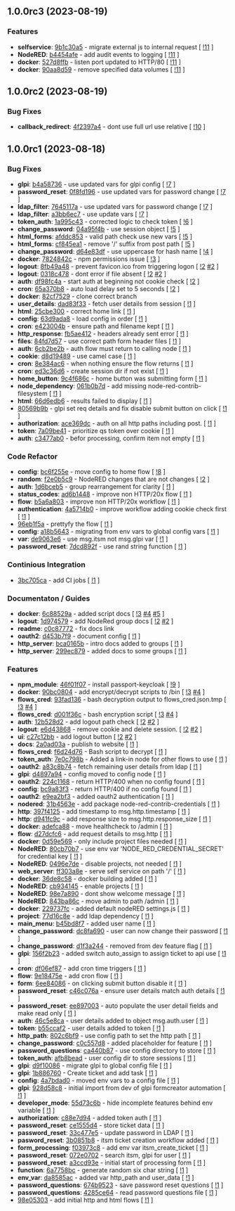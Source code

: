 ## 1.0.0rc3 (2023-08-19)

### Features

- **selfservice**: [9b1c30a5](https://gitlab.com/nofusscomputing/projects/nodered_ldap_self_service/-/commit/9b1c30a5d4249b16a05078e4d6496961c0735194) - migrate external js to internal request [ [!11](https://gitlab.com/nofusscomputing/projects/nodered_ldap_self_service/-/merge_requests/11) ]
- **NodeRED**: [b4454afe](https://gitlab.com/nofusscomputing/projects/nodered_ldap_self_service/-/commit/b4454afe82ee0e99de98375548377204745a12f2) - add audit events to logging [ [!11](https://gitlab.com/nofusscomputing/projects/nodered_ldap_self_service/-/merge_requests/11) ]
- **docker**: [527d8ffb](https://gitlab.com/nofusscomputing/projects/nodered_ldap_self_service/-/commit/527d8ffb9696e13e326de4e3dfa434b2d1069128) - listen port updated to HTTP/80 [ [!11](https://gitlab.com/nofusscomputing/projects/nodered_ldap_self_service/-/merge_requests/11) ]
- **docker**: [90aa8d59](https://gitlab.com/nofusscomputing/projects/nodered_ldap_self_service/-/commit/90aa8d59bd00794dc085a07ef37a19c954e0208b) - remove specified data volumes [ [!11](https://gitlab.com/nofusscomputing/projects/nodered_ldap_self_service/-/merge_requests/11) ]

## 1.0.0rc2 (2023-08-19)

### Bug Fixes

- **callback_redirect**: [4f2397a4](https://gitlab.com/nofusscomputing/projects/nodered_ldap_self_service/-/commit/4f2397a473e13d649c92f3ef876f218d8e22ec3e) - dont use full url use relative [ [!10](https://gitlab.com/nofusscomputing/projects/nodered_ldap_self_service/-/merge_requests/10) ]

## 1.0.0rc1 (2023-08-18)

### Bug Fixes

- **glpi**: [b4a58736](https://gitlab.com/nofusscomputing/projects/nodered_ldap_self_service/-/commit/b4a587362fea1bc5554c71fbd3cb4f337be21f0a) - use updated vars for glpi config [ [!7](https://gitlab.com/nofusscomputing/projects/nodered_ldap_self_service/-/merge_requests/7) ]
- **password_reset**: [0f8fd196](https://gitlab.com/nofusscomputing/projects/nodered_ldap_self_service/-/commit/0f8fd1961d98663412790d5b0e50028780130788) - use updated vars for password change [ [!7](https://gitlab.com/nofusscomputing/projects/nodered_ldap_self_service/-/merge_requests/7) ]
- **ldap_filter**: [7645117a](https://gitlab.com/nofusscomputing/projects/nodered_ldap_self_service/-/commit/7645117a8cf120950f96dc9282634903232762e3) - use updated vars for password change [ [!7](https://gitlab.com/nofusscomputing/projects/nodered_ldap_self_service/-/merge_requests/7) ]
- **ldap_filter**: [a3bb6ec7](https://gitlab.com/nofusscomputing/projects/nodered_ldap_self_service/-/commit/a3bb6ec76b738fc0c688b99974c83fa237bdad08) - use update vars [ [!7](https://gitlab.com/nofusscomputing/projects/nodered_ldap_self_service/-/merge_requests/7) ]
- **token_auth**: [1a995c43](https://gitlab.com/nofusscomputing/projects/nodered_ldap_self_service/-/commit/1a995c439480b6cb7da0c3e76d51dada2dbf93d4) - corrected logic to check token [ [!6](https://gitlab.com/nofusscomputing/projects/nodered_ldap_self_service/-/merge_requests/6) ]
- **change_password**: [04a95f4b](https://gitlab.com/nofusscomputing/projects/nodered_ldap_self_service/-/commit/04a95f4b1def5b52229a3574e8780d5fbc8d6f7c) - use session object [ [!5](https://gitlab.com/nofusscomputing/projects/nodered_ldap_self_service/-/merge_requests/5) ]
- **html_forms**: [afddc853](https://gitlab.com/nofusscomputing/projects/nodered_ldap_self_service/-/commit/afddc8532824f8251e67d7d83cc47572a07e8972) - valid path check use new vars [ [!5](https://gitlab.com/nofusscomputing/projects/nodered_ldap_self_service/-/merge_requests/5) ]
- **html_forms**: [cf845ea1](https://gitlab.com/nofusscomputing/projects/nodered_ldap_self_service/-/commit/cf845ea13f939f6f4a8c2d11746c7b09f1f6343a) - remove '/' suffix from post path [ [!5](https://gitlab.com/nofusscomputing/projects/nodered_ldap_self_service/-/merge_requests/5) ]
- **change_password**: [d64e83df](https://gitlab.com/nofusscomputing/projects/nodered_ldap_self_service/-/commit/d64e83df4daa7e220d29d2a47bc52d7e7d97c9ae) - use uppercase for hash name [ [!4](https://gitlab.com/nofusscomputing/projects/nodered_ldap_self_service/-/merge_requests/4) ]
- **docker**: [7824842c](https://gitlab.com/nofusscomputing/projects/nodered_ldap_self_service/-/commit/7824842cecba1bb102d04c0be33ecc1ed25360e2) - npm permissions issue [ [!3](https://gitlab.com/nofusscomputing/projects/nodered_ldap_self_service/-/merge_requests/3) ]
- **logout**: [8fb49a48](https://gitlab.com/nofusscomputing/projects/nodered_ldap_self_service/-/commit/8fb49a4834f8e3d944a3db421a369a559d695add) - prevent favicon.ico from triggering logon [ [!2](https://gitlab.com/nofusscomputing/projects/nodered_ldap_self_service/-/merge_requests/2) [#2](https://gitlab.com/nofusscomputing/projects/nodered_ldap_self_service/-/issues/2) ]
- **logout**: [0318c478](https://gitlab.com/nofusscomputing/projects/nodered_ldap_self_service/-/commit/0318c478feb8c3319c3ca35821d609bb436c4302) - dont error if file absent [ [!2](https://gitlab.com/nofusscomputing/projects/nodered_ldap_self_service/-/merge_requests/2) [#2](https://gitlab.com/nofusscomputing/projects/nodered_ldap_self_service/-/issues/2) ]
- **auth**: [df98fc4a](https://gitlab.com/nofusscomputing/projects/nodered_ldap_self_service/-/commit/df98fc4a85c96c3471d5729783bce971d5c469c0) - start auth at beginning not cookie check [ [!2](https://gitlab.com/nofusscomputing/projects/nodered_ldap_self_service/-/merge_requests/2) ]
- **cron**: [65a370b8](https://gitlab.com/nofusscomputing/projects/nodered_ldap_self_service/-/commit/65a370b8100d6579f451c097bf5633b8332b01dd) - auto load delay set to 5 seconds [ [!2](https://gitlab.com/nofusscomputing/projects/nodered_ldap_self_service/-/merge_requests/2) ]
- **docker**: [82cf7529](https://gitlab.com/nofusscomputing/projects/nodered_ldap_self_service/-/commit/82cf75291db7f2aaacee92390f06d302921163fb) - clone correct branch
- **user_details**: [dad83f33](https://gitlab.com/nofusscomputing/projects/nodered_ldap_self_service/-/commit/dad83f337385719a0e6b70003d9313767e55501a) - fetch user details from session [ [!1](https://gitlab.com/nofusscomputing/projects/nodered_ldap_self_service/-/merge_requests/1) ]
- **html**: [25cbe300](https://gitlab.com/nofusscomputing/projects/nodered_ldap_self_service/-/commit/25cbe3003311274c2d1b4af09e42ccf8f34f3fe9) - correct home link [ [!1](https://gitlab.com/nofusscomputing/projects/nodered_ldap_self_service/-/merge_requests/1) ]
- **config**: [63d9ada8](https://gitlab.com/nofusscomputing/projects/nodered_ldap_self_service/-/commit/63d9ada8c169e7e61ae96947b2cffd681c624cd7) - load config in order [ [!1](https://gitlab.com/nofusscomputing/projects/nodered_ldap_self_service/-/merge_requests/1) ]
- **cron**: [e423004b](https://gitlab.com/nofusscomputing/projects/nodered_ldap_self_service/-/commit/e423004b2d306a0c2c86b466cfaad69da8b8b056) - ensure path and filename kept [ [!1](https://gitlab.com/nofusscomputing/projects/nodered_ldap_self_service/-/merge_requests/1) ]
- **http_response**: [fb5ae412](https://gitlab.com/nofusscomputing/projects/nodered_ldap_self_service/-/commit/fb5ae41259ba0c380057484c41b9c36da652c69e) - headers already sent error [ [!1](https://gitlab.com/nofusscomputing/projects/nodered_ldap_self_service/-/merge_requests/1) ]
- **files**: [84fd7d57](https://gitlab.com/nofusscomputing/projects/nodered_ldap_self_service/-/commit/84fd7d577a75f000014e09a91da84ff38956f92c) - use correct path form header files [ [!1](https://gitlab.com/nofusscomputing/projects/nodered_ldap_self_service/-/merge_requests/1) ]
- **auth**: [6cb2be2b](https://gitlab.com/nofusscomputing/projects/nodered_ldap_self_service/-/commit/6cb2be2b2b2d4cc4a58c90de502b019c7bd59bea) - auth flow must return to calling node [ [!1](https://gitlab.com/nofusscomputing/projects/nodered_ldap_self_service/-/merge_requests/1) ]
- **cookie**: [d8d19489](https://gitlab.com/nofusscomputing/projects/nodered_ldap_self_service/-/commit/d8d194896338b6c595a61f57bbe265c45d6c379f) - use camel case [ [!1](https://gitlab.com/nofusscomputing/projects/nodered_ldap_self_service/-/merge_requests/1) ]
- **cron**: [8e384ac6](https://gitlab.com/nofusscomputing/projects/nodered_ldap_self_service/-/commit/8e384ac6201f3a4d728cf05410e7443a96c63a1a) - when nothing ensure the flow returns [ [!1](https://gitlab.com/nofusscomputing/projects/nodered_ldap_self_service/-/merge_requests/1) ]
- **cron**: [ed3c36d6](https://gitlab.com/nofusscomputing/projects/nodered_ldap_self_service/-/commit/ed3c36d6be86a1506f4344f454af1e17888913dd) - create session dir if not exist [ [!1](https://gitlab.com/nofusscomputing/projects/nodered_ldap_self_service/-/merge_requests/1) ]
- **home_button**: [9c4f686c](https://gitlab.com/nofusscomputing/projects/nodered_ldap_self_service/-/commit/9c4f686cc488af3e953f1ecb00cc552cdd5080dd) - home button was submitting form [ [!1](https://gitlab.com/nofusscomputing/projects/nodered_ldap_self_service/-/merge_requests/1) ]
- **node_dependency**: [061b0b7d](https://gitlab.com/nofusscomputing/projects/nodered_ldap_self_service/-/commit/061b0b7dc43f303259d9e89340cbab4054792f7a) - add missing node-red-contrib-filesystem [ [!1](https://gitlab.com/nofusscomputing/projects/nodered_ldap_self_service/-/merge_requests/1) ]
- **html**: [66d6edb6](https://gitlab.com/nofusscomputing/projects/nodered_ldap_self_service/-/commit/66d6edb63e44ffbf981ea9a3d45c022a63f0ef5b) - results failed to display [ [!1](https://gitlab.com/nofusscomputing/projects/nodered_ldap_self_service/-/merge_requests/1) ]
- [80569b9b](https://gitlab.com/nofusscomputing/projects/nodered_ldap_self_service/-/commit/80569b9b2885808069da918a15fc65fa4934a432) - glpi set req details and fix disable submit button on click [ [!1](https://gitlab.com/nofusscomputing/projects/nodered_ldap_self_service/-/merge_requests/1) ]
- **authorization**: [ace369dc](https://gitlab.com/nofusscomputing/projects/nodered_ldap_self_service/-/commit/ace369dc9490ef651e0f4c7cc3754faea7d737a3) - auth on all http paths including post. [ [!1](https://gitlab.com/nofusscomputing/projects/nodered_ldap_self_service/-/merge_requests/1) ]
- **token**: [7a09be41](https://gitlab.com/nofusscomputing/projects/nodered_ldap_self_service/-/commit/7a09be41a276ffd7d374c8b36fd4aef6d03c5dc4) - prioritize qs token over cookie [ [!1](https://gitlab.com/nofusscomputing/projects/nodered_ldap_self_service/-/merge_requests/1) ]
- **auth**: [c3477ab0](https://gitlab.com/nofusscomputing/projects/nodered_ldap_self_service/-/commit/c3477ab0caf45d63f283df167008a0076b6eb568) - befor processing, confirm item not empty [ [!1](https://gitlab.com/nofusscomputing/projects/nodered_ldap_self_service/-/merge_requests/1) ]

### Code Refactor

- **config**: [bc6f255e](https://gitlab.com/nofusscomputing/projects/nodered_ldap_self_service/-/commit/bc6f255e28c3aa2d95b9df8f491128e734076069) - move config to home flow [ [!8](https://gitlab.com/nofusscomputing/projects/nodered_ldap_self_service/-/merge_requests/8) ]
- **random**: [f2e0b5c9](https://gitlab.com/nofusscomputing/projects/nodered_ldap_self_service/-/commit/f2e0b5c9ba7bd88c724010f158b886b6f4cecf91) - NodeRED changes that are not changes [ [!2](https://gitlab.com/nofusscomputing/projects/nodered_ldap_self_service/-/merge_requests/2) ]
- **auth**: [1d6bceb5](https://gitlab.com/nofusscomputing/projects/nodered_ldap_self_service/-/commit/1d6bceb5ab6a459bc6647e315e4170f93c54e795) - group rearrangement for clarity [ [!1](https://gitlab.com/nofusscomputing/projects/nodered_ldap_self_service/-/merge_requests/1) ]
- **status_codes**: [ad6b1448](https://gitlab.com/nofusscomputing/projects/nodered_ldap_self_service/-/commit/ad6b1448cf82ccf5ff761d757a55ce79a4fda21d) - improve non HTTP/20x flow [ [!1](https://gitlab.com/nofusscomputing/projects/nodered_ldap_self_service/-/merge_requests/1) ]
- **flow**: [b5a6a803](https://gitlab.com/nofusscomputing/projects/nodered_ldap_self_service/-/commit/b5a6a803c3804bc27a69f46a610040a62009b875) - improve non HTTP/20x workflow [ [!1](https://gitlab.com/nofusscomputing/projects/nodered_ldap_self_service/-/merge_requests/1) ]
- **authentication**: [4a5714b0](https://gitlab.com/nofusscomputing/projects/nodered_ldap_self_service/-/commit/4a5714b09a597c8599677635f94ee79a6d61d1de) - improve workflow adding cookie check first [ [!1](https://gitlab.com/nofusscomputing/projects/nodered_ldap_self_service/-/merge_requests/1) ]
- [96eb1f5a](https://gitlab.com/nofusscomputing/projects/nodered_ldap_self_service/-/commit/96eb1f5a2ac1154689b4e116228e480bd027e6ee) - prettyfy the flow [ [!1](https://gitlab.com/nofusscomputing/projects/nodered_ldap_self_service/-/merge_requests/1) ]
- **config**: [a18b5643](https://gitlab.com/nofusscomputing/projects/nodered_ldap_self_service/-/commit/a18b564336b8a0b9f20a00e7e326763fb60f52eb) - migrating from env vars to global config vars [ [!1](https://gitlab.com/nofusscomputing/projects/nodered_ldap_self_service/-/merge_requests/1) ]
- **var**: [de9063e6](https://gitlab.com/nofusscomputing/projects/nodered_ldap_self_service/-/commit/de9063e62229b27d3869d0b471c6a92e2f34434c) - use msg.itsm not msg.glpi var [ [!1](https://gitlab.com/nofusscomputing/projects/nodered_ldap_self_service/-/merge_requests/1) ]
- **password_reset**: [7dcd892f](https://gitlab.com/nofusscomputing/projects/nodered_ldap_self_service/-/commit/7dcd892f9a86def2fa58d20eb362a937764ba62a) - use rand string function [ [!1](https://gitlab.com/nofusscomputing/projects/nodered_ldap_self_service/-/merge_requests/1) ]

### Continious Integration

- [3bc705ca](https://gitlab.com/nofusscomputing/projects/nodered_ldap_self_service/-/commit/3bc705caff469f81f805f3b890d829398376cc02) - add CI jobs [ [!1](https://gitlab.com/nofusscomputing/projects/nodered_ldap_self_service/-/merge_requests/1) ]

### Documentaton / Guides

- **docker**: [6c88529a](https://gitlab.com/nofusscomputing/projects/nodered_ldap_self_service/-/commit/6c88529a73c477ea07d2637d9b26b067d60c48df) - added script docs [ [!3](https://gitlab.com/nofusscomputing/projects/nodered_ldap_self_service/-/merge_requests/3) [#4](https://gitlab.com/nofusscomputing/projects/nodered_ldap_self_service/-/issues/4) [#5](https://gitlab.com/nofusscomputing/projects/nodered_ldap_self_service/-/issues/5) ]
- **logout**: [1d974579](https://gitlab.com/nofusscomputing/projects/nodered_ldap_self_service/-/commit/1d974579d6f2032bb72f3fe5c51462020b0e28a3) - add NodeRed group docs [ [!2](https://gitlab.com/nofusscomputing/projects/nodered_ldap_self_service/-/merge_requests/2) [#2](https://gitlab.com/nofusscomputing/projects/nodered_ldap_self_service/-/issues/2) ]
- **readme**: [c0c87772](https://gitlab.com/nofusscomputing/projects/nodered_ldap_self_service/-/commit/c0c877726948bb8f87898aea6faa5eb568bb2a4a) - fix docs link
- **oauth2**: [d453b7f9](https://gitlab.com/nofusscomputing/projects/nodered_ldap_self_service/-/commit/d453b7f95775fcf5da9d8de92e7d14f025d687a9) - document config [ [!1](https://gitlab.com/nofusscomputing/projects/nodered_ldap_self_service/-/merge_requests/1) ]
- **http_server**: [bca0165b](https://gitlab.com/nofusscomputing/projects/nodered_ldap_self_service/-/commit/bca0165b01d963ea2df6a4ca0c234f0b84841993) - intro docs added to groups [ [!1](https://gitlab.com/nofusscomputing/projects/nodered_ldap_self_service/-/merge_requests/1) ]
- **http_server**: [299ec879](https://gitlab.com/nofusscomputing/projects/nodered_ldap_self_service/-/commit/299ec8793d9f15cd5cc83997cfe3a0511e9af9de) - added docs to some groups [ [!1](https://gitlab.com/nofusscomputing/projects/nodered_ldap_self_service/-/merge_requests/1) ]

### Features

- **npm_module**: [46f01f07](https://gitlab.com/nofusscomputing/projects/nodered_ldap_self_service/-/commit/46f01f07b27adc527d710222684ccf62e4e9df0f) - install passport-keycloak [ [!9](https://gitlab.com/nofusscomputing/projects/nodered_ldap_self_service/-/merge_requests/9) ]
- **docker**: [90bc0804](https://gitlab.com/nofusscomputing/projects/nodered_ldap_self_service/-/commit/90bc0804b1e42b25e6d5ffea84875e76f9194f84) - add encrypt/decrypt scripts to /bin [ [!3](https://gitlab.com/nofusscomputing/projects/nodered_ldap_self_service/-/merge_requests/3) [#4](https://gitlab.com/nofusscomputing/projects/nodered_ldap_self_service/-/issues/4) ]
- **flows_cred**: [93fad136](https://gitlab.com/nofusscomputing/projects/nodered_ldap_self_service/-/commit/93fad1368169a64a52e0f5f1b8603193fb22199e) - bash decryption output to flows_cred.json.tmp [ [!3](https://gitlab.com/nofusscomputing/projects/nodered_ldap_self_service/-/merge_requests/3) [#4](https://gitlab.com/nofusscomputing/projects/nodered_ldap_self_service/-/issues/4) ]
- **flows_cred**: [d001f36c](https://gitlab.com/nofusscomputing/projects/nodered_ldap_self_service/-/commit/d001f36c6ba63e87add85fcc97b89d6292a7b2de) - bash encryption script [ [!3](https://gitlab.com/nofusscomputing/projects/nodered_ldap_self_service/-/merge_requests/3) [#4](https://gitlab.com/nofusscomputing/projects/nodered_ldap_self_service/-/issues/4) ]
- **auth**: [12b528d2](https://gitlab.com/nofusscomputing/projects/nodered_ldap_self_service/-/commit/12b528d2f103c583664a8f3a17cb395eae6d01a0) - add logout path check [ [!2](https://gitlab.com/nofusscomputing/projects/nodered_ldap_self_service/-/merge_requests/2) [#2](https://gitlab.com/nofusscomputing/projects/nodered_ldap_self_service/-/issues/2) ]
- **logout**: [e6d43868](https://gitlab.com/nofusscomputing/projects/nodered_ldap_self_service/-/commit/e6d4386848966d2afae0d8280fbb39af02dda9a7) - remove cookie and delete session. [ [!2](https://gitlab.com/nofusscomputing/projects/nodered_ldap_self_service/-/merge_requests/2) [#2](https://gitlab.com/nofusscomputing/projects/nodered_ldap_self_service/-/issues/2) ]
- **ui**: [c27c12bb](https://gitlab.com/nofusscomputing/projects/nodered_ldap_self_service/-/commit/c27c12bb29a4cd3f6010bca237e9cf3d42f9dac9) - add logout button [ [!2](https://gitlab.com/nofusscomputing/projects/nodered_ldap_self_service/-/merge_requests/2) [#2](https://gitlab.com/nofusscomputing/projects/nodered_ldap_self_service/-/issues/2) ]
- **docs**: [2a0ad03a](https://gitlab.com/nofusscomputing/projects/nodered_ldap_self_service/-/commit/2a0ad03acf1ef8f2dac76806ed6a487985c06720) - publish to website [ [!1](https://gitlab.com/nofusscomputing/projects/nodered_ldap_self_service/-/merge_requests/1) ]
- **flows_cred**: [f6d24d76](https://gitlab.com/nofusscomputing/projects/nodered_ldap_self_service/-/commit/f6d24d76b3c1f289ee2204e9dca6aeb650870df5) - Bash script to decrypt [ [!1](https://gitlab.com/nofusscomputing/projects/nodered_ldap_self_service/-/merge_requests/1) ]
- **token_auth**: [7e0c798b](https://gitlab.com/nofusscomputing/projects/nodered_ldap_self_service/-/commit/7e0c798bae2c9c9862398779e6cca1f6558b0eda) - Added a link-in node for other flows to use [ [!1](https://gitlab.com/nofusscomputing/projects/nodered_ldap_self_service/-/merge_requests/1) ]
- **oauth2**: [a83c8b74](https://gitlab.com/nofusscomputing/projects/nodered_ldap_self_service/-/commit/a83c8b74d63713d8fe827d5aad1ada064a3b8553) - fetch remaining user details from ldap [ [!1](https://gitlab.com/nofusscomputing/projects/nodered_ldap_self_service/-/merge_requests/1) ]
- **glpi**: [d4897a94](https://gitlab.com/nofusscomputing/projects/nodered_ldap_self_service/-/commit/d4897a946b02dae0046f646be542d705da2acfd0) - config moved to config node [ [!1](https://gitlab.com/nofusscomputing/projects/nodered_ldap_self_service/-/merge_requests/1) ]
- **oauth2**: [224c1168](https://gitlab.com/nofusscomputing/projects/nodered_ldap_self_service/-/commit/224c11684e5d0927fb7e15bbe98cdd81f85c715c) - return HTTP/400 when no config found [ [!1](https://gitlab.com/nofusscomputing/projects/nodered_ldap_self_service/-/merge_requests/1) ]
- **config**: [bc9a83f3](https://gitlab.com/nofusscomputing/projects/nodered_ldap_self_service/-/commit/bc9a83f3bcc9f0c0ccf74fb40ca402db3951f51b) - return HTTP/400 if no config found [ [!1](https://gitlab.com/nofusscomputing/projects/nodered_ldap_self_service/-/merge_requests/1) ]
- **oauth2**: [e9ea2bf3](https://gitlab.com/nofusscomputing/projects/nodered_ldap_self_service/-/commit/e9ea2bf3c9b3bb9d1109d178884a0504f3a2f0ab) - added oauth2 authentication [ [!1](https://gitlab.com/nofusscomputing/projects/nodered_ldap_self_service/-/merge_requests/1) ]
- **nodered**: [31b4563e](https://gitlab.com/nofusscomputing/projects/nodered_ldap_self_service/-/commit/31b4563e4ba592548b068a307912a618612fc667) - add package node-red-contrib-credentials [ [!1](https://gitlab.com/nofusscomputing/projects/nodered_ldap_self_service/-/merge_requests/1) ]
- **http**: [397f4125](https://gitlab.com/nofusscomputing/projects/nodered_ldap_self_service/-/commit/397f41254d9f4c191338b6cf82f7bb2f59fd3b30) - add timestamp to msg.http.timestamp [ [!1](https://gitlab.com/nofusscomputing/projects/nodered_ldap_self_service/-/merge_requests/1) ]
- **http**: [d941fc9c](https://gitlab.com/nofusscomputing/projects/nodered_ldap_self_service/-/commit/d941fc9cc33f5d96b5ee9f2c5d1a06f4afd2adb7) - add response size to msg.http.response_size [ [!1](https://gitlab.com/nofusscomputing/projects/nodered_ldap_self_service/-/merge_requests/1) ]
- **docker**: [adefca88](https://gitlab.com/nofusscomputing/projects/nodered_ldap_self_service/-/commit/adefca8832172dc832439cea227e8fb1935909c1) - move healthcheck to /admin [ [!1](https://gitlab.com/nofusscomputing/projects/nodered_ldap_self_service/-/merge_requests/1) ]
- **flow**: [d27dcfc6](https://gitlab.com/nofusscomputing/projects/nodered_ldap_self_service/-/commit/d27dcfc691537fac82ba8a200f197aaabb223545) - add request details to msg.http [ [!1](https://gitlab.com/nofusscomputing/projects/nodered_ldap_self_service/-/merge_requests/1) ]
- **docker**: [0d59e569](https://gitlab.com/nofusscomputing/projects/nodered_ldap_self_service/-/commit/0d59e5696c4c9f430bb0651c4b1e9d53c45fca77) - only include project files needed [ [!1](https://gitlab.com/nofusscomputing/projects/nodered_ldap_self_service/-/merge_requests/1) ]
- **NodeRED**: [80cb70b7](https://gitlab.com/nofusscomputing/projects/nodered_ldap_self_service/-/commit/80cb70b75a16cbbf57adddd5cf96165555343ab2) - use env var 'NODE_RED_CREDENTIAL_SECRET' for credential key [ [!1](https://gitlab.com/nofusscomputing/projects/nodered_ldap_self_service/-/merge_requests/1) ]
- **NodeRED**: [0496e7de](https://gitlab.com/nofusscomputing/projects/nodered_ldap_self_service/-/commit/0496e7de7a1ae0f5f08235a9b52e80942353155b) - disable projects, not needed [ [!1](https://gitlab.com/nofusscomputing/projects/nodered_ldap_self_service/-/merge_requests/1) ]
- **web_server**: [ff303a8e](https://gitlab.com/nofusscomputing/projects/nodered_ldap_self_service/-/commit/ff303a8e997d95c947d3d77ba357098111cc0a96) - serve self service on path '/' [ [!1](https://gitlab.com/nofusscomputing/projects/nodered_ldap_self_service/-/merge_requests/1) ]
- **docker**: [36de8c58](https://gitlab.com/nofusscomputing/projects/nodered_ldap_self_service/-/commit/36de8c58a13f5c056e4e7bb287e56f519dd37fd0) - docker building added [ [!1](https://gitlab.com/nofusscomputing/projects/nodered_ldap_self_service/-/merge_requests/1) ]
- **NodeRED**: [cb934145](https://gitlab.com/nofusscomputing/projects/nodered_ldap_self_service/-/commit/cb934145a6119600c89ac6814d7140ba562e4c59) - enable projects [ [!1](https://gitlab.com/nofusscomputing/projects/nodered_ldap_self_service/-/merge_requests/1) ]
- **NodeRED**: [98e7a890](https://gitlab.com/nofusscomputing/projects/nodered_ldap_self_service/-/commit/98e7a890056692071cff3ffb525b4260bc4202f8) - dont show welcome message [ [!1](https://gitlab.com/nofusscomputing/projects/nodered_ldap_self_service/-/merge_requests/1) ]
- **NodeRED**: [843ba86c](https://gitlab.com/nofusscomputing/projects/nodered_ldap_self_service/-/commit/843ba86c3d106f27b42f21beab35f6b4e2247612) - move admin to path /admin [ [!1](https://gitlab.com/nofusscomputing/projects/nodered_ldap_self_service/-/merge_requests/1) ]
- **docker**: [229737fc](https://gitlab.com/nofusscomputing/projects/nodered_ldap_self_service/-/commit/229737fc8fb63172a4c60f00d6cc0961cabbe930) - added default nodeRED settings.js [ [!1](https://gitlab.com/nofusscomputing/projects/nodered_ldap_self_service/-/merge_requests/1) ]
- **project**: [77d16c8e](https://gitlab.com/nofusscomputing/projects/nodered_ldap_self_service/-/commit/77d16c8ef824cfc63bf78d5e455568477fc7a1d7) - add ldap dependency [ [!1](https://gitlab.com/nofusscomputing/projects/nodered_ldap_self_service/-/merge_requests/1) ]
- **main_menu**: [b45bd8f7](https://gitlab.com/nofusscomputing/projects/nodered_ldap_self_service/-/commit/b45bd8f7030e67ba8f1e23b0946387462231f7a5) - added user name [ [!1](https://gitlab.com/nofusscomputing/projects/nodered_ldap_self_service/-/merge_requests/1) ]
- **change_password**: [dc8fa690](https://gitlab.com/nofusscomputing/projects/nodered_ldap_self_service/-/commit/dc8fa690909c30c7aae993784abf3c80f97bf99e) - user can now change their password [ [!1](https://gitlab.com/nofusscomputing/projects/nodered_ldap_self_service/-/merge_requests/1) ]
- **change_password**: [d1f3a244](https://gitlab.com/nofusscomputing/projects/nodered_ldap_self_service/-/commit/d1f3a2447b44cef3bbb7b9ef43ed4b4de6545f2d) - removed from dev feature flag [ [!1](https://gitlab.com/nofusscomputing/projects/nodered_ldap_self_service/-/merge_requests/1) ]
- **glpi**: [156f2b23](https://gitlab.com/nofusscomputing/projects/nodered_ldap_self_service/-/commit/156f2b2360aa4c790bc14bd968358330f2b0d348) - added switch auto_assign to assign ticket to api use [ [!1](https://gitlab.com/nofusscomputing/projects/nodered_ldap_self_service/-/merge_requests/1) ]
- **cron**: [df06ef87](https://gitlab.com/nofusscomputing/projects/nodered_ldap_self_service/-/commit/df06ef879ea5c96125f207b88ff5cbbe0bdf6fd3) - add cron time triggers [ [!1](https://gitlab.com/nofusscomputing/projects/nodered_ldap_self_service/-/merge_requests/1) ]
- **flow**: [9e18475e](https://gitlab.com/nofusscomputing/projects/nodered_ldap_self_service/-/commit/9e18475edc2029d96ed37ee2fc1a29eb04caac7c) - add cron flow [ [!1](https://gitlab.com/nofusscomputing/projects/nodered_ldap_self_service/-/merge_requests/1) ]
- **form**: [6ee84086](https://gitlab.com/nofusscomputing/projects/nodered_ldap_self_service/-/commit/6ee84086581c82ba587458c5da9f747f4d0e12b8) - on clicking submit button disable it [ [!1](https://gitlab.com/nofusscomputing/projects/nodered_ldap_self_service/-/merge_requests/1) ]
- **password_reset**: [c46c076a](https://gitlab.com/nofusscomputing/projects/nodered_ldap_self_service/-/commit/c46c076aeedb86948038b48409fdf75ddfd8abb3) - ensure user details match auth details [ [!1](https://gitlab.com/nofusscomputing/projects/nodered_ldap_self_service/-/merge_requests/1) ]
- **password_reset**: [ee897003](https://gitlab.com/nofusscomputing/projects/nodered_ldap_self_service/-/commit/ee897003286cdd7521413662d34c8f5e0cd8f236) -  auto populate the user detail fields and make read only [ [!1](https://gitlab.com/nofusscomputing/projects/nodered_ldap_self_service/-/merge_requests/1) ]
- **auth**: [46c5e8ca](https://gitlab.com/nofusscomputing/projects/nodered_ldap_self_service/-/commit/46c5e8caf52a6609cb35ee2cc4f8ae6e1889cdf3) - user details added to object msg.auth.user [ [!1](https://gitlab.com/nofusscomputing/projects/nodered_ldap_self_service/-/merge_requests/1) ]
- **token**: [b55ccaf2](https://gitlab.com/nofusscomputing/projects/nodered_ldap_self_service/-/commit/b55ccaf2841d3da998964d0b7497f1907039e513) - user details added to token [ [!1](https://gitlab.com/nofusscomputing/projects/nodered_ldap_self_service/-/merge_requests/1) ]
- **http_path**: [802c6bf9](https://gitlab.com/nofusscomputing/projects/nodered_ldap_self_service/-/commit/802c6bf9783de639a977f9332ef266ab1d0f7acb) - use config path to set the http path [ [!1](https://gitlab.com/nofusscomputing/projects/nodered_ldap_self_service/-/merge_requests/1) ]
- **change_password**: [c0c557d8](https://gitlab.com/nofusscomputing/projects/nodered_ldap_self_service/-/commit/c0c557d8fd817e8e5cbbf0f1e9a8d9b10c1e4f56) - added placeholder for feature [ [!1](https://gitlab.com/nofusscomputing/projects/nodered_ldap_self_service/-/merge_requests/1) ]
- **password_questions**: [ca440b87](https://gitlab.com/nofusscomputing/projects/nodered_ldap_self_service/-/commit/ca440b87fedd8a00737a0614d59bc3ca5ad8dd63) - use config directory to store [ [!1](https://gitlab.com/nofusscomputing/projects/nodered_ldap_self_service/-/merge_requests/1) ]
- **token_auth**: [afb8bead](https://gitlab.com/nofusscomputing/projects/nodered_ldap_self_service/-/commit/afb8bead0c93c497c298c5089991493071f24b82) - user config dir to store sessions [ [!1](https://gitlab.com/nofusscomputing/projects/nodered_ldap_self_service/-/merge_requests/1) ]
- **glpi**: [d9f10086](https://gitlab.com/nofusscomputing/projects/nodered_ldap_self_service/-/commit/d9f1008610a2581df0a2ed5f80432718b702737d) - migrate glpi to global config file [ [!1](https://gitlab.com/nofusscomputing/projects/nodered_ldap_self_service/-/merge_requests/1) ]
- **glpi**: [1b886760](https://gitlab.com/nofusscomputing/projects/nodered_ldap_self_service/-/commit/1b886760ae336cebece9f660bb569ba304b1d6ff) - Create ticket and add task [ [!1](https://gitlab.com/nofusscomputing/projects/nodered_ldap_self_service/-/merge_requests/1) ]
- **config**: [4a7bdad0](https://gitlab.com/nofusscomputing/projects/nodered_ldap_self_service/-/commit/4a7bdad09ad2bfa66d62cc363164801338548955) - moved env vars to a config file [ [!1](https://gitlab.com/nofusscomputing/projects/nodered_ldap_self_service/-/merge_requests/1) ]
- **glpi**: [928d58c8](https://gitlab.com/nofusscomputing/projects/nodered_ldap_self_service/-/commit/928d58c89b27fefe17e6e22254b35f0e8f7cfb80) - initial import from dev of glpi formcreator automation [ [!1](https://gitlab.com/nofusscomputing/projects/nodered_ldap_self_service/-/merge_requests/1) ]
- **developer_mode**: [55d73c6b](https://gitlab.com/nofusscomputing/projects/nodered_ldap_self_service/-/commit/55d73c6b6a263423d8a3b4bd7e96bcf4dc0298c6) - hide incomplete features behind env variable [ [!1](https://gitlab.com/nofusscomputing/projects/nodered_ldap_self_service/-/merge_requests/1) ]
- **authorization**: [c88e7d94](https://gitlab.com/nofusscomputing/projects/nodered_ldap_self_service/-/commit/c88e7d945237ed6f5efc9c0c9ca7bdf11abde72d) - added token auth [ [!1](https://gitlab.com/nofusscomputing/projects/nodered_ldap_self_service/-/merge_requests/1) ]
- **password_reset**: [ce1555d4](https://gitlab.com/nofusscomputing/projects/nodered_ldap_self_service/-/commit/ce1555d423a276ad184b348f29ebf8b18b9e1b83) - store ticket data [ [!1](https://gitlab.com/nofusscomputing/projects/nodered_ldap_self_service/-/merge_requests/1) ]
- **password_reset**: [33c477e5](https://gitlab.com/nofusscomputing/projects/nodered_ldap_self_service/-/commit/33c477e5e773c7b2da9fac2e73f9e86bf5235ccf) - update password in LDAP [ [!1](https://gitlab.com/nofusscomputing/projects/nodered_ldap_self_service/-/merge_requests/1) ]
- **pasword_reset**: [3b0851b8](https://gitlab.com/nofusscomputing/projects/nodered_ldap_self_service/-/commit/3b0851b8e6229b821b3ab3b8376619340e040149) - itsm ticket creation workflow added [ [!1](https://gitlab.com/nofusscomputing/projects/nodered_ldap_self_service/-/merge_requests/1) ]
- **form_processing**: [f03973c8](https://gitlab.com/nofusscomputing/projects/nodered_ldap_self_service/-/commit/f03973c8b1cc4634f96dc1116ab2e7ff71cd498a) - add env var itsm_create_ticket [ [!1](https://gitlab.com/nofusscomputing/projects/nodered_ldap_self_service/-/merge_requests/1) ]
- **password_reset**: [072e0702](https://gitlab.com/nofusscomputing/projects/nodered_ldap_self_service/-/commit/072e070289a0e0f55ffefd25e460e54928c09e38) - search itsm, glpi for user [ [!1](https://gitlab.com/nofusscomputing/projects/nodered_ldap_self_service/-/merge_requests/1) ]
- **password_reset**: [a3ccd93e](https://gitlab.com/nofusscomputing/projects/nodered_ldap_self_service/-/commit/a3ccd93e2479e6738f6ef608cbcf7048db8a58cc) - initial start of processing form [ [!1](https://gitlab.com/nofusscomputing/projects/nodered_ldap_self_service/-/merge_requests/1) ]
- **function**: [6a7758bc](https://gitlab.com/nofusscomputing/projects/nodered_ldap_self_service/-/commit/6a7758bc841337e2b66f5bf297b6707a9fd21975) - generate random six char string [ [!1](https://gitlab.com/nofusscomputing/projects/nodered_ldap_self_service/-/merge_requests/1) ]
- **env_var**: [da8585ac](https://gitlab.com/nofusscomputing/projects/nodered_ldap_self_service/-/commit/da8585ac2bfdf8ae85c2116b50e85e5b439f2f29) - added var http_path and user_data [ [!1](https://gitlab.com/nofusscomputing/projects/nodered_ldap_self_service/-/merge_requests/1) ]
- **password_questions**: [674b9523](https://gitlab.com/nofusscomputing/projects/nodered_ldap_self_service/-/commit/674b952388abc4901de55cb4dd9cb94e89462a0b) - save password reset questions [ [!1](https://gitlab.com/nofusscomputing/projects/nodered_ldap_self_service/-/merge_requests/1) ]
- **password_questions**: [4285ce64](https://gitlab.com/nofusscomputing/projects/nodered_ldap_self_service/-/commit/4285ce64adbbaa47ea17391abcc27661f790837a) - read password questions file [ [!1](https://gitlab.com/nofusscomputing/projects/nodered_ldap_self_service/-/merge_requests/1) ]
- [98e05303](https://gitlab.com/nofusscomputing/projects/nodered_ldap_self_service/-/commit/98e0530318bb4d7a33d2b42b9b1f60df9192a58d) - add initial http and html flows [ [!1](https://gitlab.com/nofusscomputing/projects/nodered_ldap_self_service/-/merge_requests/1) ]
